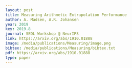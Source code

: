 ```yaml
--- 
layout: post
title: Measuring Arithmetic Extrapolation Performance
author: A. Madsen, A.R. Johansen
year: 2019
key: 2019.8
journal: SEDL Workshop @ NeurIPS
link: https://arxiv.org/abs/1910.01888
image: /media/publications/Measuring/image.png
bibtex: /media/publications/Measuring/bibtex.txt
pdf: https://arxiv.org/abs/1910.01888
type: paper
---
```

